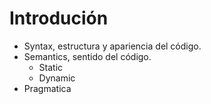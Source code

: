 # Introdución
- Syntax, estructura y apariencia del código.
- Semantics, sentido del código.
	- Static
	- Dynamic
- Pragmatica